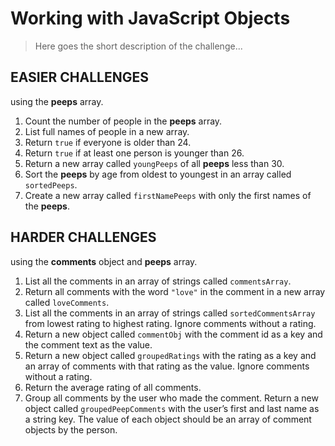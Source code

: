 # Working with JavaScript Objects

> Here goes the short description of the challenge...

## EASIER CHALLENGES

using the **peeps** array.

1. Count the number of people in the **peeps** array.
1. List full names of people in a new array.
1. Return `true` if everyone is older than 24.
1. Return `true` if at least one person is younger than 26.
1. Return a new array called `youngPeeps` of all **peeps** less than 30.
1. Sort the **peeps** by age from oldest to youngest in an array called `sortedPeeps`.
1. Create a new array called `firstNamePeeps` with only the first names of the **peeps**.

## HARDER CHALLENGES

using the **comments** object and **peeps** array.

1. List all the comments in an array of strings called `commentsArray`.
1. Return all comments with the word `"love"` in the comment in a new array called `loveComments`.
1. List all the comments in an array of strings called `sortedCommentsArray` from lowest rating to highest rating. Ignore comments without a rating.
1. Return a new object called `commentObj` with the comment id as a key and the comment text as the value.
1. Return a new object called `groupedRatings` with the rating as a key and an array of comments with that rating as the value. Ignore comments without a rating.
1. Return the average rating of all comments.
1. Group all comments by the user who made the comment. Return a new object called `groupedPeepComments` with the user’s first and last name as a string key. The value of each object should be an array of comment objects by the person.

